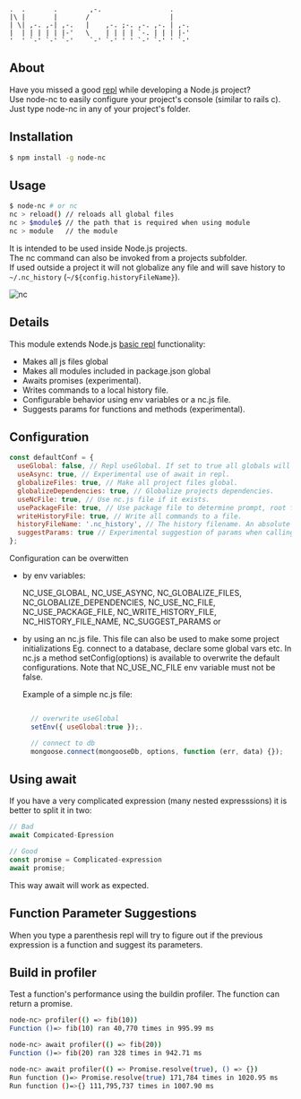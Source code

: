 ```
.  .       .        ,-.                 .
|\ |       |       /                    |
| \| ,-. ,-| ,-.   |    ,-. ;-. ,-. ,-. | ,-.
|  | | | | | |-'   \    | | | | `-. | | | |-'
'  ' `-' `-' `-'    `-' `-' ' ' `-' `-' ' `-'

```
## About

Have you missed a good [repl](https://en.wikipedia.org/wiki/Read%E2%80%93eval%E2%80%93print_loop) while developing a Node.js project?  
Use node-nc to easily configure your project's console (similar to rails c).  
Just type node-nc in any of your project's folder.

## Installation

```bash
$ npm install -g node-nc
```

## Usage

```bash
$ node-nc # or nc
nc > reload() // reloads all global files
nc > $module$ // the path that is required when using module
nc > module   // the module
```

It is intended to be used inside  Node.js projects.  
The nc command can also be invoked from a projects subfolder.  
If used outside a project it will not globalize any file and will save history to `~/.nc_history` (`~/${config.historyFileName}`).

![nc](https://raw.githubusercontent.com/nikostoulas/node-nc/master/usage.gif)

## Details

This module extends Node.js [basic repl](https://nodejs.org/api/repl.html) functionality:

* Makes all js files global
* Makes all modules included in package.json global
* Awaits promises (experimental).
* Writes commands to a local history file.
* Configurable behavior using env variables or a nc.js file.
* Suggests params for functions and methods (experimental).


## Configuration

```javascript
const defaultConf = {
  useGlobal: false, // Repl useGlobal. If set to true all globals will be inside nc namespace.
  useAsync: true, // Experimental use of await in repl.
  globalizeFiles: true, // Make all project files global.
  globalizeDependencies: true, // Globalize projects dependencies.
  useNcFile: true, // Use nc.js file if it exists.
  usePackageFile: true, // Use package file to determine prompt, root folter and dependencies.
  writeHistoryFile: true, // Write all commands to a file.
  historyFileName: '.nc_history', // The history filename. An absolute path can also be given.
  suggestParams: true // Experimental suggestion of params when calling a function
};
```

Configuration can be overwitten

* by env variables:

  NC_USE_GLOBAL, NC_USE_ASYNC, NC_GLOBALIZE_FILES,
  NC_GLOBALIZE_DEPENDENCIES, NC_USE_NC_FILE, NC_USE_PACKAGE_FILE,
  NC_WRITE_HISTORY_FILE, NC_HISTORY_FILE_NAME, NC_SUGGEST_PARAMS or
* by using an nc.js file. This file can also be used to make some project initializations
  Eg. connect to a database, declare some global vars etc.
  In nc.js a method setConfig(options) is available to overwrite the default configurations.
  Note that NC_USE_NC_FILE env variable must not be false.

  Example of a simple nc.js file:

  ```javascript

    // overwrite useGlobal
    setEnv({ useGlobal:true });.

    // connect to db
    mongoose.connect(mongooseDb, options, function (err, data) {});
  ```

## Using await

If you have a very complicated expression (many nested expresssions) it is better to split it in two:

```javascript
// Bad
await Compicated-Epression

// Good
const promise = Complicated-expression
await promise;
```

This way await will work as expected.

## Function Parameter Suggestions

When you type a parenthesis repl will try to figure out if the previous expression is
a function and suggest its parameters.

## Build in profiler

Test a function's performance using the buildin profiler.
The function can return a promise.

```bash
node-nc> profiler(() => fib(10))
Function ()=> fib(10) ran 40,770 times in 995.99 ms

node-nc> await profiler(() => fib(20))
Function ()=> fib(20) ran 328 times in 942.71 ms

node-nc> await profiler(() => Promise.resolve(true), () => {})
Run function ()=> Promise.resolve(true) 171,784 times in 1020.95 ms
Run function ()=>{} 111,795,737 times in 1007.90 ms
```
